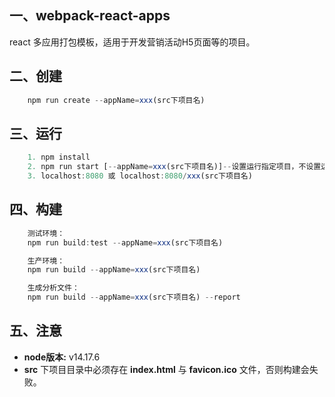 ## 一、webpack-react-apps

react 多应用打包模板，适用于开发营销活动H5页面等的项目。

## 二、创建
```js
    npm run create --appName=xxx(src下项目名)
```

## 三、运行
```js
    1. npm install
    2. npm run start [--appName=xxx(src下项目名)]--设置运行指定项目，不设置运行全部项目
    3. localhost:8080 或 localhost:8080/xxx(src下项目名)
```


## 四、构建
```js
    测试环境：
    npm run build:test --appName=xxx(src下项目名)

    生产环境：
    npm run build --appName=xxx(src下项目名)

    生成分析文件：
    npm run build --appName=xxx(src下项目名) --report
```

## 五、注意

 - **node版本:** v14.17.6
 - **src** 下项目目录中必须存在 **index.html** 与 **favicon.ico** 文件，否则构建会失败。
